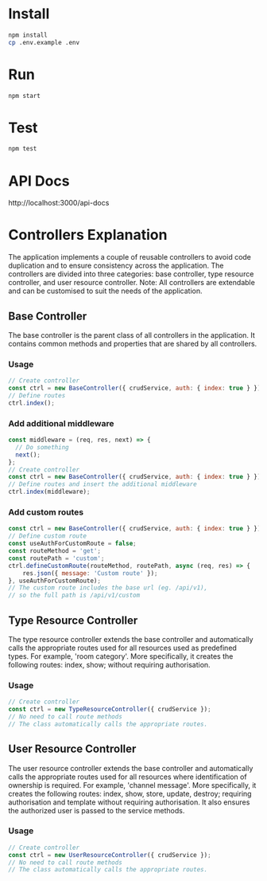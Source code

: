 # Install
```bash
npm install
cp .env.example .env
```

# Run
```bash
npm start
```

# Test
```bash
npm test
```

# API Docs
http://localhost:3000/api-docs


# Controllers Explanation
The application implements a couple of reusable controllers to avoid code duplication and to ensure consistency across the application. The controllers are divided into three categories: base controller, type resource controller, and user resource controller. Note: All controllers are extendable and can be customised to suit the needs of the application.

## Base Controller
The base controller is the parent class of all controllers in the application. It contains common methods and properties that are shared by all controllers.

### Usage
```js
// Create controller
const ctrl = new BaseController({ crudService, auth: { index: true } });
// Define routes
ctrl.index();
```

### Add additional middleware
```js
const middleware = (req, res, next) => {
  // Do something
  next();
};
// Create controller
const ctrl = new BaseController({ crudService, auth: { index: true } });
// Define routes and insert the additional middleware
ctrl.index(middleware);
```

### Add custom routes
```js
const ctrl = new BaseController({ crudService, auth: { index: true } });
// Define custom route
const useAuthForCustomRoute = false;
const routeMethod = 'get';
const routePath = 'custom';
ctrl.defineCustomRoute(routeMethod, routePath, async (req, res) => {
    res.json({ message: 'Custom route' });
}, useAuthForCustomRoute);
// The custom route includes the base url (eg. /api/v1),
// so the full path is /api/v1/custom
```

## Type Resource Controller
The type resource controller extends the base controller and automatically calls the appropriate routes used for all resources used as predefined types. For example, 'room category'. More specifically, it creates the following routes: index, show; without requiring authorisation.

### Usage
```js
// Create controller
const ctrl = new TypeResourceController({ crudService });
// No need to call route methods
// The class automatically calls the appropriate routes.
```

## User Resource Controller
The user resource controller extends the base controller and automatically calls the appropriate routes used for all resources where identification of ownership is required. For example, 'channel message'. More specifically, it creates the following routes: index, show, store, update, destroy; requiring authorisation and template without requiring authorisation. It also ensures the authorized user is passed to the service methods.

### Usage
```js
// Create controller
const ctrl = new UserResourceController({ crudService });
// No need to call route methods
// The class automatically calls the appropriate routes.
```
